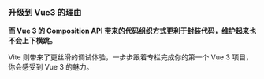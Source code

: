 ### 升级到 Vue3 的理由

**而 Vue 3 的 Composition API 带来的代码组织方式更利于封装代码，维护起来也不会上下横跳。**

Vite 则带来了更丝滑的调试体验，一步步跟着专栏完成你的第一个 Vue 3 项目，你会感受到 Vue 3 的魅力。

